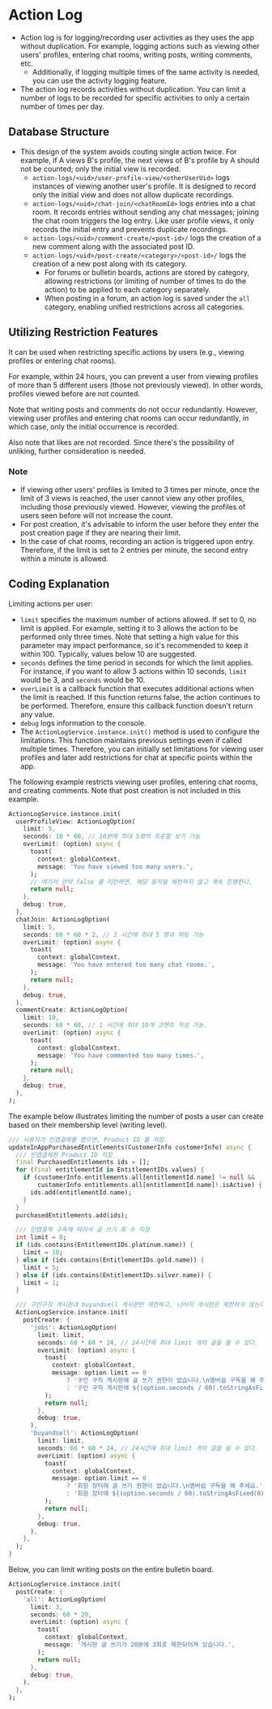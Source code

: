 # Action Log

- Action log is for logging/recording user activities as they uses the app without duplication. For example, logging actions such as viewing other users' profiles, entering chat rooms, writing posts, writing comments, etc.
    - Additionally, if logging multiple times of the same activity is needed, you can use the activity logging feature.
- The action log records activities without duplication. You can limit a number of logs to be recorded for specific activities to only a certain number of times per day.

## Database Structure

- This design of the system avoids couting single action twice. For example, if A views B's profile, the next views of B's profile by A should not be counted; only the initial view is recorded.
    - `action-logs/<uid>/user-profile-view/<otherUserUid>` logs instances of viewing another user's profile. It is designed to record only the initial view and does not allow duplicate recordings.
    - `action-logs/<uid>/chat-join/<chatRoomId>` logs entries into a chat room. It records entries without sending any chat messages; joining the chat room triggers the log entry. Like user profile views, it only records the initial entry and prevents duplicate recordings.
    - `action-logs/<uid>/comment-create/<post-id>/` logs the creation of a new comment along with the associated post ID.
    - `action-logs/<uid>/post-create/<category>/<post-id>/` logs the creation of a new post along with its category.
        - For forums or bulletin boards, actions are stored by category, allowing restrictions (or limiting of number of times to do the action) to be applied to each category separately.
        - When posting in a forum, an action log is saved under the `all` category, enabling unified restrictions across all categories.

## Utilizing Restriction Features

It can be used when restricting specific actions by users (e.g., viewing profiles or entering chat rooms).

For example, within 24 hours, you can prevent a user from viewing profiles of more than 5 different users (those not previously viewed). In other words, profiles viewed before are not counted.

Note that writing posts and comments do not occur redundantly. However, viewing user profiles and entering chat rooms can occur redundantly, in which case, only the initial occurrence is recorded.

Also note that likes are not recorded. Since there's the possibility of unliking, further consideration is needed.

### Note

- If viewing other users' profiles is limited to 3 times per minute, once the limit of 3 views is reached, the user cannot view any other profiles, including those previously viewed. However, viewing the profiles of users seen before will not increase the count.
- For post creation, it's advisable to inform the user before they enter the post creation page if they are nearing their limit.
- In the case of chat rooms, recording an action is triggered upon entry. Therefore, if the limit is set to 2 entries per minute, the second entry within a minute is allowed.

## Coding Explanation

Limiting actions per user:

- `limit` specifies the maximum number of actions allowed. If set to 0, no limit is applied. For example, setting it to 3 allows the action to be performed only three times. Note that setting a high value for this parameter may impact performance, so it's recommended to keep it within 100. Typically, values below 10 are suggested.
- `seconds` defines the time period in seconds for which the limit applies. For instance, if you want to allow 3 actions within 10 seconds, `limit` would be 3, and `seconds` would be 10.
- `overLimit` is a callback function that executes additional actions when the limit is reached. If this function returns false, the action continues to be performed. Therefore, ensure this callback function doesn't return any value.
- `debug` logs information to the console.
- The `ActionLogService.instance.init()` method is used to configure the limitations. This function maintains previous settings even if called multiple times. Therefore, you can initially set limitations for viewing user profiles and later add restrictions for chat at specific points within the app.

The following example restricts viewing user profiles, entering chat rooms, and creating comments. Note that post creation is not included in this example.

```dart
ActionLogService.instance.init(
  userProfileView: ActionLogOption(
    limit: 5,
    seconds: 10 * 60, // 10분에 최대 5명의 프로필 보기 가능
    overLimit: (option) async {
      toast(
        context: globalContext,
        message: 'You have viewed too many users.',
      );
      // 여기서 만약 false 를 리턴하면, 해당 동작을 제한하지 않고 계속 진행한다.
      return null;
    },
    debug: true,
  ),
  chatJoin: ActionLogOption(
    limit: 5,
    seconds: 60 * 60 * 2, // 2 시간에 최대 5 명과 채팅 가능
    overLimit: (option) async {
      toast(
        context: globalContext,
        message: 'You have entered too many chat rooms.',
      );
      return null;
    },
    debug: true,
  ),
  commentCreate: ActionLogOption(
    limit: 10,
    seconds: 60 * 60, // 1 시간에 최대 10개 코멘트 작성 가능.
    overLimit: (option) async {
      toast(
        context: globalContext,
        message: 'You have commented too many times.',
      );
      return null;
    },
    debug: true,
  ),
);
```

The example below illustrates limiting the number of posts a user can create based on their membership level (writing level).

```dart
/// 사용자가 인앱결제를 했으면, Product ID 를 저장.
updateInAppPurchasedEntitlements(CustomerInfo customerInfo) async {
  /// 인앱결제한 Product ID 저장
  final PurchasedEntitlements ids = [];
  for (final entitlementId in EntitlementIDs.values) {
    if (customerInfo.entitlements.all[entitlementId.name] != null &&
        customerInfo.entitlements.all[entitlementId.name]!.isActive) {
      ids.add(entitlementId.name);
    }
  }
  purchasedEntitlements.add(ids);

  /// 인앱결제 구독에 따라서 글 쓰기 회 수 지정
  int limit = 0;
  if (ids.contains(EntitlementIDs.platinum.name)) {
    limit = 10;
  } else if (ids.contains(EntitlementIDs.gold.name)) {
    limit = 5;
  } else if (ids.contains(EntitlementIDs.silver.name)) {
    limit = 1;
  }

  /// 구인구직 게시판과 buyandsell 게시판만 제한하고, 나머지 게시판은 제한하지 않는다.
  ActionLogService.instance.init(
    postCreate: {
      'jobs': ActionLogOption(
        limit: limit,
        seconds: 60 * 60 * 24, // 24시간에 최대 limit 개의 글을 쓸 수 있다.
        overLimit: (option) async {
          toast(
            context: globalContext,
            message: option.limit == 0
                ? '구인 구직 게시판에 글 쓰기 권한이 없습니다.\n멤버쉽 구독을 해 주세요.'
                : '구인 구직 게시판에 ${(option.seconds / 60).toStringAsFixed(0)}분 동안 ${option.limit}개의 글을 쓸 수 있습니다.',
          );
          return null;
        },
        debug: true,
      ),
      'buyandsell': ActionLogOption(
        limit: limit,
        seconds: 60 * 60 * 24, // 24시간에 최대 limit 개의 글을 쓸 수 있다.
        overLimit: (option) async {
          toast(
            context: globalContext,
            message: option.limit == 0
                ? '회원 장터에 글 쓰기 권한이 없습니다.\n멤버쉽 구독을 해 주세요.'
                : '회원 장터에 ${(option.seconds / 60).toStringAsFixed(0)}분 동안 ${option.limit}개의 글을 쓸 수 있습니다.',
          );
          return null;
        },
        debug: true,
      ),
    },
  );
}
```

Below, you can limit writing posts on the entire bulletin board.

```dart
ActionLogService.instance.init(
  postCreate: {
    'all': ActionLogOption(
      limit: 3,
      seconds: 60 * 20,
      overLimit: (option) async {
        toast(
          context: globalContext,
          message: '게시판 글 쓰기가 20분에 3회로 제한되어져 있습니다.',
        );
        return null;
      },
      debug: true,
    ),
  },
);
```
